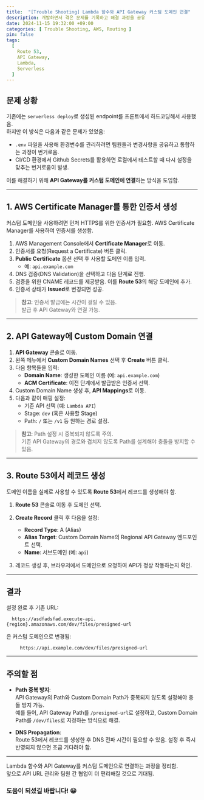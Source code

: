 ```yaml
---
title:  "[Trouble Shooting] Lambda 함수와 API Gateway 커스텀 도메인 연결"
description: 개발하면서 겪은 문제를 기록하고 해결 과정을 공유
date: 2024-11-15 19:32:00 +09:00
categories: [ Trouble Shooting, AWS, Routing ]
pin: false
tags:
  [
    Route 53,
    API Gateway,
    Lambda,
    Serverless
  ]
---
```


## 문제 상황

기존에는 `serverless deploy`로 생성된 endpoint를 프론트에서 하드코딩해서 사용했음.  
하지만 이 방식은 다음과 같은 문제가 있었음:

- `.env` 파일을 사용해 환경변수를 관리하려면 팀원들과 변경사항을 공유하고 통합하는 과정이 번거로움.
- CI/CD 환경에서 Github Secrets를 활용하면 로컬에서 테스트할 때 다시 설정을 맞추는 번거로움이 발생.

이를 해결하기 위해 **API Gateway를 커스텀 도메인에 연결**하는 방식을 도입함.

---

## 1. AWS Certificate Manager를 통한 인증서 생성

커스텀 도메인을 사용하려면 먼저 HTTPS를 위한 인증서가 필요함. AWS Certificate Manager를 사용하여 인증서를 생성함.

1. AWS Management Console에서 **Certificate Manager**로 이동.
2. 인증서를 요청(Request a Certificate) 버튼 클릭.
3. **Public Certificate** 옵션 선택 후 사용할 도메인 이름 입력.
    - 예: `api.example.com`
4. DNS 검증(DNS Validation)을 선택하고 다음 단계로 진행.
5. 검증을 위한 CNAME 레코드를 제공받음. 이를 **Route 53**의 해당 도메인에 추가.
6. 인증서 상태가 **Issued**로 변경되면 성공.

> **참고**: 인증서 발급에는 시간이 걸릴 수 있음.  
> 발급 후 API Gateway와 연결 가능.

---

## 2. API Gateway에 Custom Domain 연결

1. **API Gateway** 콘솔로 이동.
2. 왼쪽 메뉴에서 **Custom Domain Names** 선택 후 **Create** 버튼 클릭.
3. 다음 항목들을 입력:
    - **Domain Name**: 생성한 도메인 이름 (예: `api.example.com`)
    - **ACM Certificate**: 이전 단계에서 발급받은 인증서 선택.
4. Custom Domain Name 생성 후, **API Mappings**로 이동.
5. 다음과 같이 매핑 설정:
    - 기존 API 선택 (예: `Lambda API`)
    - Stage: `dev` (혹은 사용할 Stage)
    - Path: `/` 또는 `/v1` 등 원하는 경로 설정.

> **참고**: Path 설정 시 중복되지 않도록 주의.  
> 기존 API Gateway의 경로와 겹치지 않도록 Path를 설계해야 충돌을 방지할 수 있음.

---

## 3. Route 53에서 레코드 생성

도메인 이름을 실제로 사용할 수 있도록 **Route 53**에서 레코드를 생성해야 함.

1. **Route 53** 콘솔로 이동 후 도메인 선택.
2. **Create Record** 클릭 후 다음을 설정:
    - **Record Type**: A (Alias)
    - **Alias Target**: Custom Domain Name의 Regional API Gateway 엔드포인트 선택.
    - **Name**: 서브도메인 (예: `api`)

3. 레코드 생성 후, 브라우저에서 도메인으로 요청하여 API가 정상 작동하는지 확인.

---

## 결과

설정 완료 후 기존 URL:

```   https://asdfadsfad.execute-api.{region}.amazonaws.com/dev/files/presigned-url ```

은 커스텀 도메인으로 변경됨:

```      https://api.example.com/dev/files/presigned-url     ```

---

## 주의할 점

- **Path 중복 방지**:  
  API Gateway의 Path와 Custom Domain Path가 중복되지 않도록 설정해야 충돌 방지 가능.  
  예를 들어, API Gateway Path를 `/presigned-url`로 설정하고, Custom Domain Path를 `/dev/files`로 지정하는 방식으로 해결.

- **DNS Propagation**:  
  Route 53에서 레코드를 생성한 후 DNS 전파 시간이 필요할 수 있음. 설정 후 즉시 반영되지 않으면 조금 기다려야 함.

---

Lambda 함수와 API Gateway를 커스텀 도메인으로 연결하는 과정을 정리함.  
앞으로 API URL 관리와 팀원 간 협업이 더 편리해질 것으로 기대됨.

### 도움이 되셨길 바랍니다! 😀
